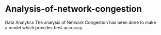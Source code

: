 # Analysis-of-network-congestion
Data Analytics
The analysis of Network Congestion has been done to make a model which provides best accuracy.
